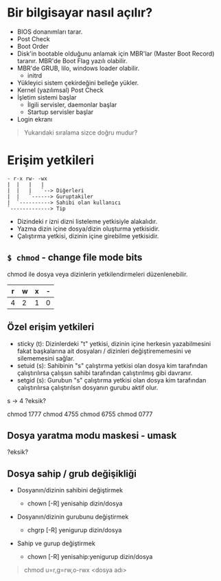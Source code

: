 # Bir bilgisayar nasıl açılır?

- BIOS donanımları tarar.
- Post Check
- Boot Order
- Disk'in bootable olduğunu anlamak için MBR'lar (Master Boot Record) taranır. MBR'de Boot Flag yazılı olabilir.
- MBR'de GRUB, lilo, windows loader olabilir.
  - initrd
- Yükleyici sistem çekirdeğini belleğe yükler.
- Kernel (yazılımsal) Post Check
- İşletim sistemi başlar
  - İlgili servisler, daemonlar başlar
  - Startup servisler başlar
- Login ekranı

> Yukarıdaki sıralama sizce doğru mudur?

# Erişim yetkileri
```
- r-x rw- -wx
|  |   |   |
|  |   |   `--> Diğerleri
|  |   `------> Guruptakiler
|  `----------> Sahibi olan kullanıcı
`-------------> Tip
```

- Dizindeki r izni dizni listeleme yetkisiyle alakalıdır.
- Yazma dizin içine dosya/dizin oluşturma yetkisidir.
- Çalıştırma yetkisi, dizinin içine girebilme yetkisidir.

## `$ chmod` - change file mode bits
chmod ile dosya veya dizinlerin yetkilendirmeleri düzenlenebilir.

| r | w | x | - |
| - | - | - | - |
| 4 | 2 | 1 | 0 |

## Özel erişim yetkileri
- sticky (t): Dizinlerdeki "t" yetkisi, dizinin içine herkesin yazabilmesini fakat başkalarına ait dosyaları / dizinleri değiştirememesini ve silememesini sağlar.
- setuid (s): Sahibinin "s" çalıştırma yetkisi olan dosya kim tarafından çalıştırılırsa çalışsın sahibi tarafından çalıştırılmış gibi davranır.
- setgid (s): Gurubun "s" çalıştırma yetkisi olan dosya kim tarafından çalıştırılırsa çalıştırılsın dosyanın gurubu aktif olur.

s -> 4
?eksik?

chmod 1777
chmod 4755
chmod 6755
chmod 0777

## Dosya yaratma modu maskesi - umask
?eksik?

## Dosya sahip / grub değişikliği
- Dosyanın/dizinin sahibini değiştirmek
  - chown [-R] yenisahip dizin/dosya

- Dosyanın/dizinin gurubunu değiştirmek
  - chgrp [-R] yenigurup dizin/dosya

- Sahip ve gurup değiştirmek
  - chown [-R] yenisahip:yenigurup dizin/dosya

> chmod u=r,g=rw,o-rwx <dosya adı>